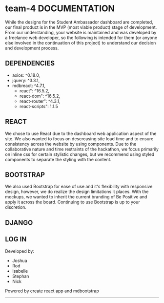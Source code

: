 # team-4 DOCUMENTATION

While the designs for the Student Ambassador dashboard are completed, our final product is in the MVP (most viable product) stage of development. From our understanding, your website is maintained and was developed by a freelance web developer, so the following is intended for them (or anyone else involved in the continuation of this project) to understand our decision and development process.


## DEPENDENCIES
-  axios: ^0.18.0,
- jquery: ^3.3.1,
- mdbreact: ^4.7.1,
   - react": ^16.5.2,
   - react-dom": ^16.5.2,
   - react-router": ^4.3.1,
   - react-scripts": 1.1.5


## REACT
We chose to use React due to the dashboard web application aspect of the site. We also wanted to focus on descreasing site load time and to ensure consistency across the website by using components. Due to the collaborative nature and time restraints of the hackathon, we focus primarily on inline css for certain stylistic changes, but we recommend using styled components to separate the styling with the content.


## BOOTSTRAP
We also used Bootstrap for ease of use and it's flexibility with responsive design, however, we do realize the design limitations it places. With the mockups, we wanted to inherit the current branding of Be Positive and apply it across the board. Continuing to use Bootstrap is up to your discretion.


## DJANGO

## LOG IN

Developed by:
- Joshua
- Rod
- Isabelle
- Stephan
- Nick

Powered by create react app and mdbootstrap

_____________________________
